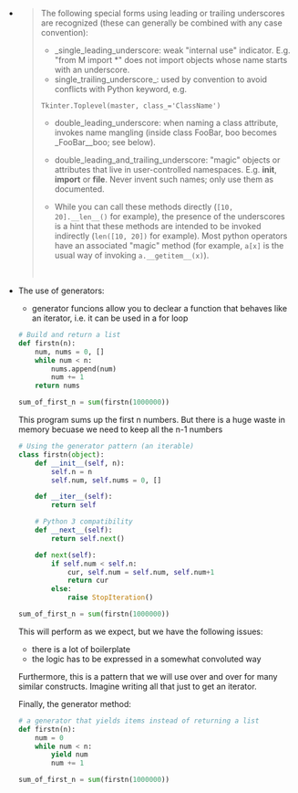 - > The following special forms using leading or trailing underscores are recognized (these can generally be combined with any case convention):
  > - _single_leading_underscore: weak "internal use" indicator. E.g. "from M import *" does not import objects whose name starts with an underscore.
  > - single_trailing_underscore_: used by convention to avoid conflicts with Python keyword, e.g.
  >
  > `Tkinter.Toplevel(master, class_='ClassName')`
  >
  > - double_leading_underscore: when naming a class attribute, invokes name mangling (inside class FooBar, boo becomes _FooBar__boo; see below).
  >
  > - double_leading_and_trailing_underscore: "magic" objects or attributes that live in user-controlled namespaces. E.g. __init__, __import__ or __file__. Never invent such names; only use them as documented.
  >
  > - While you can call these methods directly (`[10, 20].__len__()` for example), the presence of the underscores is a hint that these methods are intended to be invoked indirectly (`len([10, 20])` for example). Most python operators have an associated "magic" method (for example, `a[x]` is the usual way of invoking `a.__getitem__(x)`).
  >
  >   ​

- The use of generators:

  - generator funcions allow you to declear a function that behaves like an iterator, i.e. it can be used in a for loop

  ```python
  # Build and return a list
  def firstn(n):
      num, nums = 0, []
      while num < n:
          nums.append(num)
          num += 1
      return nums

  sum_of_first_n = sum(firstn(1000000))
  ```

  This program sums up the first n numbers. But there is a huge waste in memory becuase we need to keep all the n-1 numbers

  ```python
  # Using the generator pattern (an iterable)
  class firstn(object):
      def __init__(self, n):
          self.n = n
          self.num, self.nums = 0, []

      def __iter__(self):
          return self

      # Python 3 compatibility
      def __next__(self):
          return self.next()

      def next(self):
          if self.num < self.n:
              cur, self.num = self.num, self.num+1
              return cur
          else:
              raise StopIteration()

  sum_of_first_n = sum(firstn(1000000))
  ```

  This will perform as we expect, but we have the following issues:

  - there is a lot of boilerplate
  - the logic has to be expressed in a somewhat convoluted way

  Furthermore, this is a pattern that we will use over and over for many similar constructs. Imagine writing all that just to get an iterator.

  Finally, the generator method:

  ```python
  # a generator that yields items instead of returning a list
  def firstn(n):
      num = 0
      while num < n:
          yield num
          num += 1

  sum_of_first_n = sum(firstn(1000000))
  ```

